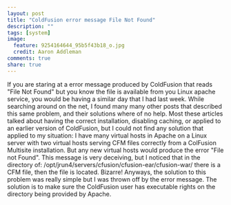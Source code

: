 ```yaml
---
layout: post
title: "ColdFusion error message File Not Found"
description: ""
tags: [system]
image:
  feature: 9254164644_95b5f43b18_o.jpg
  credit: Aaron Addleman
comments: true
share: true
---
```



<p>If you are staring at a error message produced by ColdFusion that reads "File Not Found" but you know the file is available from you Linux apache service, you would be having a similar day that I had last week. While searching around on the net, I found many many other posts that described this same problem, and their solutions where of no help. Most these articles talked about having the correct installation, disabling caching, or applied to an earlier version of ColdFusion, but I could not find any solution that applied to my situation:
I have many virtual hosts in Apache on a Linux server with two virtual hosts serving CFM files correctly from a ColFusion Multisite installation. But any new virtual hosts would produce the error "File not Found".
This message is very deceiving, but I noticed that in the directory of:
/opt/jrun4/servers/cfusion/cfusion-ear/cfusion-war/
there is a CFM file, then the file is located. Bizarre! Anyways, the solution to this problem was really simple but I was thrown off by the error message. The solution is to make sure the ColdFusion user has executable rights on the directory being provided by Apache. </p>
